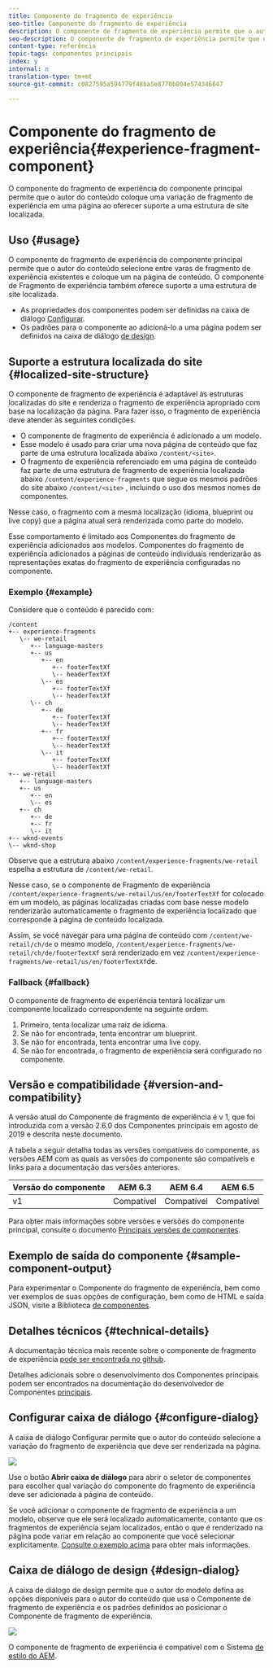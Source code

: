 ```yaml
---
title: Componente do fragmento de experiência
seo-title: Componente do fragmento de experiência
description: O componente de fragmento de experiência permite que o autor do conteúdo adicione uma variação de fragmento de experiência a uma página.
seo-description: O componente de fragmento de experiência permite que o autor do conteúdo adicione uma variação de fragmento de experiência a uma página.
content-type: referência
topic-tags: componentes principais
index: y
internal: n
translation-type: tm+mt
source-git-commit: c0827595a594779f48ba5e8770b804e574346647

---
```


# Componente do fragmento de experiência{#experience-fragment-component}

O componente do fragmento de experiência do componente principal permite que o autor do conteúdo coloque uma variação de fragmento de experiência em uma página ao oferecer suporte a uma estrutura de site localizada.

## Uso {#usage}

O componente do fragmento de experiência do componente principal permite que o autor do conteúdo selecione entre varas de fragmento de experiência existentes e coloque um na página de conteúdo. O componente de Fragmento de experiência também oferece suporte a uma estrutura de site localizada.

* As propriedades dos componentes podem ser definidas na caixa de diálogo [Configurar](#configure-dialog).
* Os padrões para o componente ao adicioná-lo a uma página podem ser definidos na caixa de diálogo [de design](#design-dialog).

## Suporte a estrutura localizada do site {#localized-site-structure}

O componente de fragmento de experiência é adaptável às estruturas localizadas do site e renderiza o fragmento de experiência apropriado com base na localização da página. Para fazer isso, o fragmento de experiência deve atender às seguintes condições.

* O componente de fragmento de experiência é adicionado a um modelo.
* Esse modelo é usado para criar uma nova página de conteúdo que faz parte de uma estrutura localizada abaixo `/content/<site>`.
* O fragmento de experiência referenciado em uma página de conteúdo faz parte de uma estrutura de fragmento de experiência localizada abaixo `/content/experience-fragments` que segue os mesmos padrões do site abaixo `/content/<site>` , incluindo o uso dos mesmos nomes de componentes.

Nesse caso, o fragmento com a mesma localização (idioma, blueprint ou live copy) que a página atual será renderizada como parte do modelo.

Esse comportamento é limitado aos Componentes do fragmento de experiência adicionados aos modelos. Componentes do fragmento de experiência adicionados a páginas de conteúdo individuais renderizarão as representações exatas do fragmento de experiência configuradas no componente.

### Exemplo {#example}

Considere que o conteúdo é parecido com:

```
/content
+-- experience-fragments
   \-- we-retail
      +-- language-masters
      +-- us
         +-- en
            +-- footerTextXf
            \-- headerTextXf
         \-- es
            +-- footerTextXf
            \-- headerTextXf
      \-- ch
         +-- de
            +-- footerTextXf
            \-- headerTextXf
         +-- fr
            +-- footerTextXf
            \-- headerTextXf
         \-- it
            +-- footerTextXf
            \-- headerTextXf
+-- we-retail
   +-- language-masters
   +-- us
      +-- en
      \-- es
   +-- ch
      +-- de
      +-- fr
      \-- it
+-- wknd-events
\-- wknd-shop
```

Observe que a estrutura abaixo `/content/experience-fragments/we-retail` espelha a estrutura de `/content/we-retail`.

Nesse caso, se o componente de Fragmento de experiência `/content/experience-fragments/we-retail/us/en/footerTextXf` for colocado em um modelo, as páginas localizadas criadas com base nesse modelo renderizarão automaticamente o fragmento de experiência localizado que corresponde à página de conteúdo localizada.

Assim, se você navegar para uma página de conteúdo com `/content/we-retail/ch/de` o mesmo modelo, `/content/experience-fragments/we-retail/ch/de/footerTextXf` será renderizado em vez `/content/experience-fragments/we-retail/us/en/footerTextXf`de.

### Fallback {#fallback}

O componente de fragmento de experiência tentará localizar um componente localizado correspondente na seguinte ordem.

1. Primeiro, tenta localizar uma raiz de idioma.
1. Se não for encontrada, tenta encontrar um blueprint.
1. Se não for encontrada, tenta encontrar uma live copy.
1. Se não for encontrada, o fragmento de experiência será configurado no componente.

## Versão e compatibilidade {#version-and-compatibility}

A versão atual do Componente de fragmento de experiência é v 1, que foi introduzida com a versão 2.6.0 dos Componentes principais em agosto de 2019 e descrita neste documento.

A tabela a seguir detalha todas as versões compatíveis do componente, as versões AEM com as quais as versões do componente são compatíveis e links para a documentação das versões anteriores.

| Versão do componente | AEM 6.3 | AEM 6.4 | AEM 6.5 |
|--- |--- |--- |---|
| v1 | Compatível | Compatível | Compatível |

Para obter mais informações sobre versões e versões do componente principal, consulte o documento [Principais versões de componentes](versions.md).

## Exemplo de saída do componente {#sample-component-output}

Para experimentar o Componente do fragmento de experiência, bem como ver exemplos de suas opções de configuração, bem como de HTML e saída JSON, visite a Biblioteca [de componentes](http://opensource.adobe.com/aem-core-wcm-components/library/experience-fragment.html).

## Detalhes técnicos {#technical-details}

A documentação técnica mais recente sobre o componente de fragmento de experiência [pode ser encontrada no github](https://github.com/adobe/aem-core-wcm-components/tree/master/content/src/content/jcr_root/apps/core/wcm/components/experience-fragment/v1/experience-fragment).

Detalhes adicionais sobre o desenvolvimento dos Componentes principais podem ser encontrados na documentação do desenvolvedor de Componentes [principais](developing.md).

## Configurar caixa de diálogo {#configure-dialog}

A caixa de diálogo Configurar permite que o autor do conteúdo selecione a variação do fragmento de experiência que deve ser renderizada na página.

![](assets/screen-shot-2019-08-23-10.49.21.png)

Use o botão **Abrir caixa de diálogo** para abrir o seletor de componentes para escolher qual variação do componente do fragmento de experiência deve ser adicionada à página de conteúdo.

Se você adicionar o componente de fragmento de experiência a um modelo, observe que ele será localizado automaticamente, contanto que os fragmentos de experiência sejam localizados, então o que é renderizado na página pode variar em relação ao componente que você selecionar explicitamente. [Consulte o exemplo acima](#example) para obter mais informações.

## Caixa de diálogo de design {#design-dialog}

A caixa de diálogo de design permite que o autor do modelo defina as opções disponíveis para o autor do conteúdo que usa o Componente de fragmento de experiência e os padrões definidos ao posicionar o Componente de fragmento de experiência.

![](assets/screen-shot-2019-08-23-10.48.36.png)

O componente de fragmento de experiência é compatível com o Sistema [de estilo do AEM](authoring.md#component-styling).
